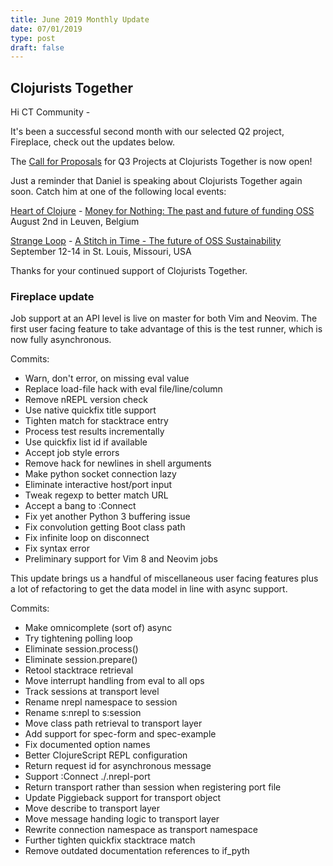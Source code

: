 ```yaml
---
title: June 2019 Monthly Update
date: 07/01/2019
type: post
draft: false
---
```


## Clojurists Together

Hi CT Community -

It's been a successful second month with our selected Q2 project, Fireplace, check out the updates below.

The [Call for Proposals](https://www.clojuriststogether.org/open-source/) for Q3 Projects at Clojurists Together is now open!

Just a reminder that Daniel is speaking about Clojurists Together again soon. Catch him at one of the following local events:

[Heart of Clojure](https://heartofclojure.eu/) - [Money for Nothing: The past and future of funding OSS](https://heartofclojure.eu/program#daniel-compton)
<br /> August 2nd in Leuven, Belgium

[Strange Loop](https://thestrangeloop.com) - [A Stitch in Time - The future of OSS Sustainability](https://thestrangeloop.com/2019/a-stitch-in-time---the-future-of-oss-sustainability.html)
<br /> September 12-14 in St. Louis, Missouri, USA

Thanks for your continued support of Clojurists Together.

### Fireplace update

Job support at an API level is live on master for both Vim and Neovim.
The first user facing feature to take advantage of this is the test
runner, which is now fully asynchronous.

Commits:
* Warn, don't error, on missing eval value
* Replace load-file hack with eval file/line/column
* Remove nREPL version check
* Use native quickfix title support
* Tighten match for stacktrace entry
* Process test results incrementally
* Use quickfix list id if available
* Accept job style errors
* Remove hack for newlines in shell arguments
* Make python socket connection lazy
* Eliminate interactive host/port input
* Tweak regexp to better match URL
* Accept a bang to :Connect
* Fix yet another Python 3 buffering issue
* Fix convolution getting Boot class path
* Fix infinite loop on disconnect
* Fix syntax error
* Preliminary support for Vim 8 and Neovim jobs

This update brings us a handful of miscellaneous user facing features
plus a lot of refactoring to get the data model in line with async
support.

Commits:
* Make omnicomplete (sort of) async
* Try tightening polling loop
* Eliminate session.process()
* Eliminate session.prepare()
* Retool stacktrace retrieval
* Move interrupt handling from eval to all ops
* Track sessions at transport level
* Rename nrepl namespace to session
* Rename s:nrepl to s:session
* Move class path retrieval to transport layer
* Add support for spec-form and spec-example
* Fix documented option names
* Better ClojureScript REPL configuration
* Return request id for asynchronous message
* Support :Connect ./.nrepl-port
* Return transport rather than session when registering port file
* Update Piggieback support for transport object
* Move describe to transport layer
* Move message handing logic to transport layer
* Rewrite connection namespace as transport namespace
* Further tighten quickfix stacktrace match
* Remove outdated documentation references to if_pyth
